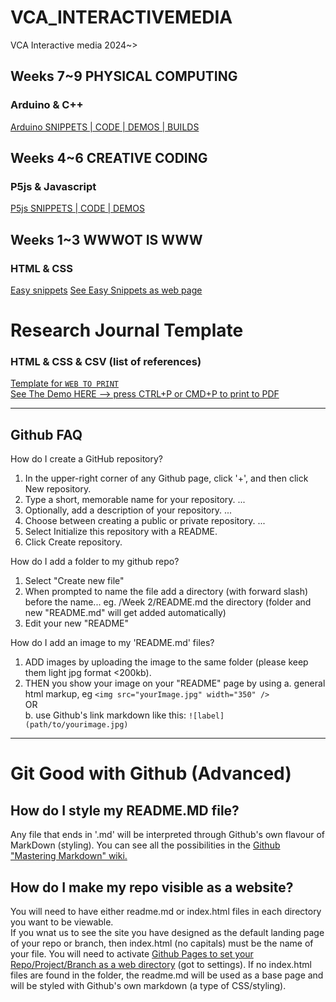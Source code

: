 # VCA_INTERACTIVEMEDIA
VCA Interactive media 2024~><br/>

## Weeks 7~9 PHYSICAL COMPUTING
### Arduino & C++
[Arduino SNIPPETS | CODE | DEMOS | BUILDS](https://github.com/karenanndonnachie/VCA_INTERACTIVEMEDIA/tree/main/Arduino/)

## Weeks 4~6 CREATIVE CODING
### P5js & Javascript
[P5js SNIPPETS | CODE | DEMOS](https://github.com/karenanndonnachie/VCA_INTERACTIVEMEDIA/tree/main/p5/)

## Weeks 1~3 WWWOT IS WWW
### HTML & CSS
[Easy snippets](easy_CSS_snippets.html)
[See Easy Snippets as web page](https://karenanndonnachie.github.io/VCA_INTERACTIVEMEDIA/easy_CSS_snippets.html)


# Research Journal Template
### HTML & CSS & CSV (list of references)
[Template for `WEB TO PRINT`](ResearchJournal/)<br/>
[See The Demo HERE --> press CTRL+P or CMD+P to print to PDF](https://karenanndonnachie.github.io/VCA_INTERACTIVEMEDIA/ResearchJournal/researchJournal_template_withCover.html)


_____________________________________
## <strong>Github FAQ</strong>

How do I create a GitHub repository?
 1. In the upper-right corner of any Github page, click '+', and then click New repository.
 2. Type a short, memorable name for your repository. ...
 3. Optionally, add a description of your repository. ...
 4. Choose between creating a public or private repository. ...
 5. Select Initialize this repository with a README.
 6. Click Create repository.

How do I add a folder to my github repo?
 1. Select "Create new file"
 2. When prompted to name the file add a directory (with forward slash) before the name... eg. /Week 2/README.md the directory (folder and new "README.md" will get added automatically)
 3. Edit your new "README" 

How do I add an image to my 'README.md' files?
 1. ADD images by uploading the image to the same folder (please keep them light jpg format <200kb).
 2. THEN you show your image on your "README" page by using 
   a. general html markup, eg `<img src="yourImage.jpg" width="350" />`<br/>
 OR<br/>
   b.  use Github's link markdown like this: `![label](path/to/yourimage.jpg)`
_____________________________________
# Git Good with Github (Advanced)
## How do I style my README.MD file?
Any file that ends in '.md' will be interpreted through Github's own flavour of MarkDown (styling). You can see all the possibilities in the [Github "Mastering Markdown" wiki.](https://guides.github.com/features/mastering-markdown/)

## How do I make my repo visible as a website?
You will need to have either readme.md or index.html files in each directory you want to be viewable. <br/>
If you wnat us to see the site you have designed as the default landing page of your repo or branch, then index.html (no capitals) must be the name of your file.
You will need to activate [Github Pages to set your Repo/Project/Branch as a web directory](https://docs.github.com/en/pages/getting-started-with-github-pages/configuring-a-publishing-source-for-your-github-pages-site) (got to settings). If no index.html files are found in the folder, the readme.md will be used as a base page and will be styled with Github's own markdown (a type of CSS/styling).

